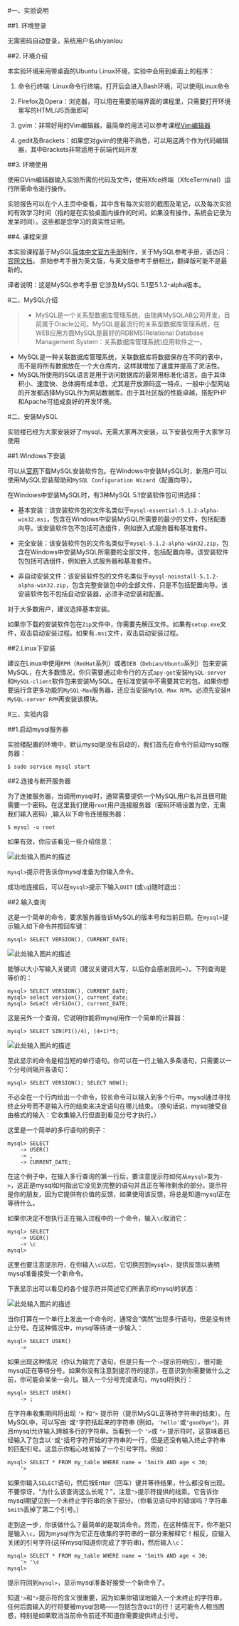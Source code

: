 #一、实验说明

##1. 环境登录

无需密码自动登录，系统用户名shiyanlou

##2. 环境介绍

本实验环境采用带桌面的Ubuntu Linux环境，实验中会用到桌面上的程序：

1. 命令行终端: Linux命令行终端，打开后会进入Bash环境，可以使用Linux命令

2. Firefox及Opera：浏览器，可以用在需要前端界面的课程里，只需要打开环境里写的HTML/JS页面即可

3. gvim：非常好用的Vim编辑器，最简单的用法可以参考课程[Vim编辑器](http://www.shiyanlou.com/courses/2)

4. gedit及Brackets：如果您对gvim的使用不熟悉，可以用这两个作为代码编辑器，其中Brackets非常适用于前端代码开发

##3. 环境使用

使用GVim编辑器输入实验所需的代码及文件，使用Xfce终端（XfceTerminal）运行所需命令进行操作。


实验报告可以在个人主页中查看，其中含有每次实验的截图及笔记，以及每次实验的有效学习时间（指的是在实验桌面内操作的时间，如果没有操作，系统会记录为发呆时间）。这些都是您学习的真实性证明。

##4. 课程来源

本实验课程基于MySQL[简体中文官方手册](http://doc.mysql.cn/mysql5/refman-5.1-zh.html-chapter/)制作，关于MySQL参考手册，请访问：[官网文档](http://dev.mysql.com/doc/refman/5.7/en/index.html)。 原始参考手册为英文版，与英文版参考手册相比，翻译版可能不是最新的。

译者说明：这是MySQL参考手册 它涉及MySQL 5.1至5.1.2-alpha版本。

#二、MySQL介绍

> - MySQL是一个关系型数据库管理系统，由瑞典MySQLAB公司开发，目前属于Oracle公司。MySQL是最流行的关系型数据库管理系统，在WEB应用方面MySQL是最好的RDBMS(Relational Database Management System：关系数据库管理系统)应用软件之一。
- MySQL是一种关联数据库管理系统，关联数据库将数据保存在不同的表中，而不是将所有数据放在一个大仓库内，这样就增加了速度并提高了灵活性。
- MySQL所使用的SQL语言是用于访问数据库的最常用标准化语言。由于其体积小、速度快、总体拥有成本低，尤其是开放源码这一特点，一般中小型网站的开发都选择MySQL作为网站数据库。由于其社区版的性能卓越，搭配PHP和Apache可组成良好的开发环境。

#二、安装MySQL

实验楼已经为大家安装好了mysql，无需大家再次安装，以下安装仅用于大家学习使用

##1.Windows下安装

可以从[官网](http://dev.mysql.com/downloads)下载MySQL安装软件包。在Windows中安装MySQL时，新用户可以使用MySQL安装帮助和`MySQL Configuration Wizard`（配置向导）。

在Windows中安装MySQL时，有3种MySQL 5.1安装软件包可供选择：

- 基本安装：该安装软件包的文件名类似于`mysql-essential-5.1.2-alpha-win32.msi`，包含在Windows中安装MySQL所需要的最少的文件，包括配置向导。该安装软件包不包括可选组件，例如嵌入式服务器和基准套件。

- 完全安装：该安装软件包的文件名类似于`mysql-5.1.2-alpha-win32.zip`，包含在Windows中安装MySQL所需要的全部文件，包括配置向导。该安装软件包包括可选组件，例如嵌入式服务器和基准套件。

- 非自动安装文件：该安装软件包的文件名类似于`mysql-noinstall-5.1.2-alpha-win32.zip`，包含完整安装包中的全部文件，只是不包括配置向导。该安装软件包不包括自动安装器，必须手动安装和配置。

对于大多数用户，建议选择基本安装。

如果你下载的安装软件包在`Zip`文件中，你需要先解压文件。如果有`setup.exe`文件，双击启动安装过程。如果有`.msi`文件，双击启动安装过程。

##2.Linux下安装

建议在Linux中使用`RPM`（`RedHat`系列）或者`DEB`（`Debian/Ubuntu`系列）包来安装MySQL，在大多数情况，你只需要通过命令行的方式`apy-get`安装`MySQL-server`和`MySQL-client`软件包来安装MySQL。在标准安装中不需要其它的包。如果你想要运行含更多功能的`MySQL-Max`服务器，还应当安装`MySQL-Max RPM`。必须先安装`M MySQL-server RPM`再安装该模块。

#三、实验内容

##1.启动mysql服务器

实验楼配置的环境中，默认mysql是没有启动的，我们首先在命令行启动mysql服务器：

```
$ sudo service mysql start
```

##2.连接与断开服务器

为了连接服务器，当调用mysql时，通常需要提供一个MySQL用户名并且很可能需要一个密码。在这里我们使用`root`用户连接服务器（密码环境设置为空，无需我们输入密码）,输入以下命令连接服务器：

```
$ mysql -u root
```

如果有效，你应该看见一些介绍信息：

![此处输入图片的描述](https://dn-anything-about-doc.qbox.me/document-uid73259labid1238timestamp1438157354404.png?watermark/1/image/aHR0cDovL3N5bC1zdGF0aWMucWluaXVkbi5jb20vaW1nL3dhdGVybWFyay5wbmc=/dissolve/60/gravity/SouthEast/dx/0/dy/10)

`mysql>`提示符告诉你mysql准备为你输入命令。

成功地连接后，可以在`mysql>`提示下输入`QUIT` (或`\q`)随时退出：

##2.输入查询

这是一个简单的命令，要求服务器告诉MySQL的版本号和当前日期。在`mysql>`提示输入如下命令并按回车键：

```
mysql> SELECT VERSION(), CURRENT_DATE;
```
![此处输入图片的描述](https://dn-anything-about-doc.qbox.me/document-uid73259labid1238timestamp1438158105657.png?watermark/1/image/aHR0cDovL3N5bC1zdGF0aWMucWluaXVkbi5jb20vaW1nL3dhdGVybWFyay5wbmc=/dissolve/60/gravity/SouthEast/dx/0/dy/10)

能够以大小写输入关键词（建议关键词大写，以后你会感谢我的~）。下列查询是等价的：

```
mysql> SELECT VERSION(), CURRENT_DATE;
mysql> select version(), current_date;
mysql> SeLeCt vErSiOn(), current_DATE;
```

这是另外一个查询，它说明你能将mysql用作一个简单的计算器：

```
mysql> SELECT SIN(PI()/4), (4+1)*5;
```
![此处输入图片的描述](https://dn-anything-about-doc.qbox.me/document-uid73259labid1238timestamp1438158281502.png?watermark/1/image/aHR0cDovL3N5bC1zdGF0aWMucWluaXVkbi5jb20vaW1nL3dhdGVybWFyay5wbmc=/dissolve/60/gravity/SouthEast/dx/0/dy/10)

至此显示的命令是相当短的单行语句。你可以在一行上输入多条语句，只需要以一个分号间隔开各语句：

```
mysql> SELECT VERSION(); SELECT NOW();
```

不必全在一个行内给出一个命令，较长命令可以输入到多个行中。mysql通过寻找终止分号而不是输入行的结束来决定语句在哪儿结束。（换句话说，mysql接受自由格式的输入：它收集输入行但直到看见分号才执行。）

这里是一个简单的多行语句的例子：

```
mysql> SELECT
    -> USER()
    -> ,
    -> CURRENT_DATE;
```

在这个例子中，在输入多行查询的第一行后，要注意提示符如何从`mysql>`变为`->`，这正是mysql如何指出它没见到完整的语句并且正在等待剩余的部分。提示符是你的朋友，因为它提供有价值的反馈，如果使用该反馈，将总是知道mysql正在等待什么。

如果你决定不想执行正在输入过程中的一个命令，输入`\c`取消它：

```
mysql> SELECT
    -> USER()
    -> \c
mysql>
```

这里也要注意提示符，在你输入`\c`以后，它切换回到`mysql>`，提供反馈以表明mysql准备接受一个新命令。

下表显示出可以看见的各个提示符并简述它们所表示的mysql的状态：

![此处输入图片的描述](https://dn-anything-about-doc.qbox.me/document-uid73259labid1238timestamp1438157731203.png?watermark/1/image/aHR0cDovL3N5bC1zdGF0aWMucWluaXVkbi5jb20vaW1nL3dhdGVybWFyay5wbmc=/dissolve/60/gravity/SouthEast/dx/0/dy/10)

当你打算在一个单行上发出一个命令时，通常会“偶然”出现多行语句，但是没有终止分号。在这种情况中，mysql等待进一步输入：

```
mysql> SELECT USER()
    ->
```

如果出现这种情况（你认为输完了语句，但是只有一个`->`提示符响应），很可能mysql正在等待分号。如果你没有注意到提示符的提示，在意识到你需要做什么之前，你可能会呆坐一会儿。输入一个分号完成语句，mysql将执行：

```
mysql> SELECT USER()
    -> ;
```

在字符串收集期间将出现 `'>` 和`">` 提示符（提示MySQL正等待字符串的结束）。在MySQL中，可以写由`'`或`"`字符括起来的字符串 (例如，`'hello'`或`"goodbye"`)，并且mysql允许输入跨越多行的字符串。当看到一个 `'>`或 `">` 提示符时，这意味着已经输入了包含以`'`或`"`括号字符开始的字符串的一行，但是还没有输入终止字符串的匹配引号。这显示你粗心地省掉了一个引号字符。例如：

```
mysql> SELECT * FROM my_table WHERE name = 'Smith AND age < 30;
    '>
```

如果你输入`SELECT`语句，然后按Enter（回车）键并等待结果，什么都没有出现。不要惊讶，“为什么该查询这么长呢？”，注意`">`提示符提供的线索。它告诉你mysql期望见到一个未终止字符串的余下部分。（你看见语句中的错误吗？字符串`Smith`丢掉了第二个引号。）

走到这一步，你该做什么？最简单的是取消命令。然而，在这种情况下，你不能只是输入`\c`，因为mysql作为它正在收集的字符串的一部分来解释它！相反，应输入关闭的引号字符(这样mysql知道你完成了字符串)，然后输入`\c`：

```
mysql> SELECT * FROM my_table WHERE name = 'Smith AND age < 30;
    '> '\c
mysql>
```

提示符回到`mysql>`，显示mysql准备好接受一个新命令了。

知道`'>`和`">`提示符的含义很重要，因为如果你错误地输入一个未终止的字符串，任何后面输入的行将要被mysql忽略——包括包含`QUIT`的行！这可能令人相当困惑，特别是如果取消当前命令前还不知道你需要提供终止引号。


























